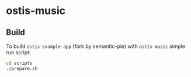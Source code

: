 # ostis-music

## Build 

To build `ostis-example-app` (fork by semantic-pie) with `ostis-music` simple run script:

```sh
cd scripts
./prepare.sh
```

